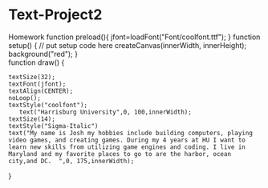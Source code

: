 # Text-Project2
Homework
function preload(){
  jfont=loadFont("Font/coolfont.ttf");
}
function setup() {
  // put setup code here
    createCanvas(innerWidth, innerHeight);
 background("red");
}   
function draw() {
   
    textSize(32);
    textFont(jfont);
    textAlign(CENTER);
    noLoop();
    textStyle("coolfont");
       text("Harrisburg University",0, 100,innerWidth);
    textSize(14);
    textStyle("Sigma-Italic")
    text("My name is Josh my hobbies include building computers, playing video games, and creating games. During my 4 years at HU I want to learn new skills from utilizing game engines and coding. I live in Maryland and my favorite places to go to are the harbor, ocean city,and DC.  ",0, 175,innerWidth);
}

